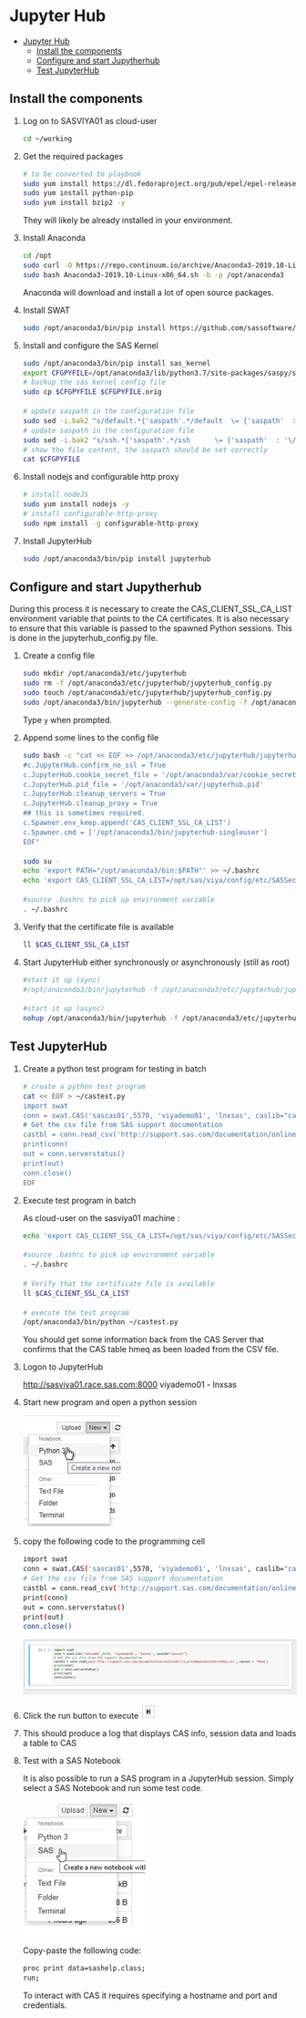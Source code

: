 # Jupyter Hub

* [Jupyter Hub](#jupyter-hub)
  * [Install the components](#install-the-components)
  * [Configure and start Jupytherhub](#configure-and-start-jupytherhub)
  * [Test JupyterHub](#test-jupyterhub)

## Install the components

1. Log on to SASVIYA01 as cloud-user

    ```bash
    cd ~/working
    ```

1. Get the required packages

    ```bash
    # to be converted to playbook
    sudo yum install https://dl.fedoraproject.org/pub/epel/epel-release-latest-7.noarch.rpm -y
    sudo yum install python-pip
    sudo yum install bzip2 -y
    ```

    They will likely be already installed in your environment.

1. Install Anaconda

    ```bash
    cd /opt
    sudo curl -O https://repo.continuum.io/archive/Anaconda3-2019.10-Linux-x86_64.sh
    sudo bash Anaconda3-2019.10-Linux-x86_64.sh -b -p /opt/anaconda3
    ```

    Anaconda will download and install a lot of open source packages.

1. Install SWAT

    ```bash
    sudo /opt/anaconda3/bin/pip install https://github.com/sassoftware/python-swat/releases/download/v1.6.1/python-swat-1.6.1-linux64.tar.gz
    ```

1. Install and configure the SAS Kernel

    ```bash
    sudo /opt/anaconda3/bin/pip install sas_kernel
    export CFGPYFILE=/opt/anaconda3/lib/python3.7/site-packages/saspy/sascfg.py
    # backup the sas kernel config file
    sudo cp $CFGPYFILE $CFGPYFILE.orig

    # update saspath in the configuration file
    sudo sed -i.bak2 "s/default.*{'saspath'.*/default  \= {'saspath'  : '\/opt\/sas\/spre\/home\/bin\/sas'/"  $CFGPYFILE
    # update saspath in the configuration file
    sudo sed -i.bak2 "s/ssh.*{'saspath'.*/ssh      \= {'saspath'  : '\/opt\/sas\/spre\/home\/bin\/sas',/"  $CFGPYFILE
    # show the file content, the saspath should be set correctly
    cat $CFGPYFILE
    ```

1. Install nodejs and configurable http proxy

    ```bash
    # install nodeJS
    sudo yum install nodejs -y
    # install configurable-http-proxy
    sudo npm install -g configurable-http-proxy
    ```

1. Install JupyterHub

    ```bash
    sudo /opt/anaconda3/bin/pip install jupyterhub
    ```

## Configure and start Jupytherhub

During this process it is necessary to create the CAS_CLIENT_SSL_CA_LIST environment variable that points to the CA certificates.  It is also necessary to ensure that this variable is passed to the spawned Python sessions. This is done in the jupyterhub_config.py file.

1. Create a config file

    ```bash
    sudo mkdir /opt/anaconda3/etc/jupyterhub
    sudo rm -f /opt/anaconda3/etc/jupyterhub/jupyterhub_config.py
    sudo touch /opt/anaconda3/etc/jupyterhub/jupyterhub_config.py
    sudo /opt/anaconda3/bin/jupyterhub --generate-config -f /opt/anaconda3/etc/jupyterhub/jupyterhub_config.py
    ```

    Type ```y``` when prompted.

1. Append some lines to the config file

    ```bash
    sudo bash -c "cat << EOF >> /opt/anaconda3/etc/jupyterhub/jupyterhub_config.py
    #c.JupyterHub.confirm_no_ssl = True
    c.JupyterHub.cookie_secret_file = '/opt/anaconda3/var/cookie_secret'
    c.JupyterHub.pid_file = '/opt/anaconda3/var/jupyterhub.pid'
    c.JupyterHub.cleanup_servers = True
    c.JupyterHub.cleanup_proxy = True
    ## this is sometimes required.
    c.Spawner.env_keep.append('CAS_CLIENT_SSL_CA_LIST')
    c.Spawner.cmd = ['/opt/anaconda3/bin/jupyterhub-singleuser']
    EOF"

    sudo su -
    echo 'export PATH="/opt/anaconda3/bin:$PATH"' >> ~/.bashrc
    echo 'export CAS_CLIENT_SSL_CA_LIST=/opt/sas/viya/config/etc/SASSecurityCertificateFramework/cacerts/vault-ca.crt' >> ~/.bashrc

    #source .bashrc to pick up environment variable
    . ~/.bashrc
    ```

1. Verify that the certificate file is available

    ```bash
    ll $CAS_CLIENT_SSL_CA_LIST
    ```

1. Start JupyterHub either synchronously or asynchronously (still as root)

    ```bash
    #start it up (sync)
    #/opt/anaconda3/bin/jupyterhub -f /opt/anaconda3/etc/jupyterhub/jupyterhub_config.py

    #start it up (async)
    nohup /opt/anaconda3/bin/jupyterhub -f /opt/anaconda3/etc/jupyterhub/jupyterhub_config.py &
    ```

## Test JupyterHub

1. Create a python test program for testing in batch

    <!--
    ```bash
    exit
    ```
    -->

    ```bash
    # create a python test program
    cat << EOF > ~/castest.py
    import swat
    conn = swat.CAS('sascas01',5570, 'viyademo01', 'lnxsas', caslib="casuser")
    # Get the csv file from SAS support documentation
    castbl = conn.read_csv('http://support.sas.com/documentation/onlinedoc/viya/exampledatasets/hmeq.csv', casout = 'hmeq')
    print(conn)
    out = conn.serverstatus()
    print(out)
    conn.close()
    EOF
    ```

1. Execute test program in batch

    As cloud-user on the sasviya01 machine :

    ```bash
    echo 'export CAS_CLIENT_SSL_CA_LIST=/opt/sas/viya/config/etc/SASSecurityCertificateFramework/cacerts/vault-ca.crt' >> ~/.bashrc

    #source .bashrc to pick up environment variable
    . ~/.bashrc

    # Verify that the certificate file is available
    ll $CAS_CLIENT_SSL_CA_LIST

    # execute the test program
    /opt/anaconda3/bin/python ~/castest.py
    ```

    You should get some information back from the CAS Server that confirms that the CAS table hmeq as been loaded from the CSV file.

1. Logon to JupyterHub

    http://sasviya01.race.sas.com:8000
    viyademo01 - lnxsas

1. Start new program and open a python session

    ![JupyterInterface1](img/2019-10-22-12-17-26.png)

1. copy the following code to the programming cell

    ```sh
    import swat
    conn = swat.CAS('sascas01',5570, 'viyademo01', 'lnxsas', caslib="casuser")
    # Get the csv file from SAS support documentation
    castbl = conn.read_csv('http://support.sas.com/documentation/onlinedoc/viya/exampledatasets/hmeq.csv', casout = 'hmeq')
    print(conn)
    out = conn.serverstatus()
    print(out)
    conn.close()
    ```

    ![JupyterCell](img/2019-10-22-12-17-40.png)

1. Click the run button to execute  ![JupyterRunButton](img/2019-10-22-12-18-01.png)

1. This should produce a log that displays CAS info, session data and loads a table to CAS

1. Test with a SAS Notebook

    It is also possible to run a SAS program in a JupyterHub session.
    Simply select a SAS Notebook and run some test code.

    ![SAS notebook](img/2020-02-26-18-34-33.png)

    Copy-paste the following code:

    ```sh
    proc print data=sashelp.class;
    run;
    ```

    To interact with CAS it requires specifying a hostname and port and credentials.
